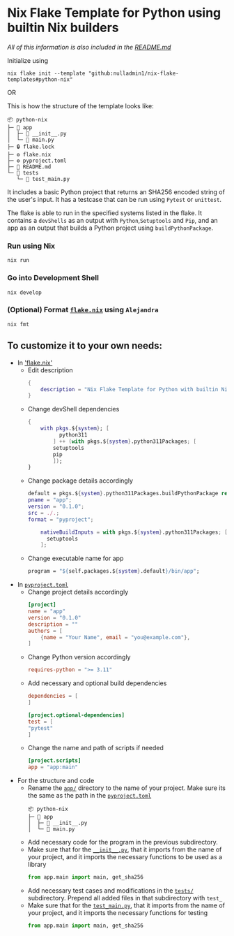 # Nix Flake Template for Python using builtin Nix builders

*All of this information is also included in the [README.md](https://github.com/nulladmin1/nix-flake-templates/blob/main/flake.nix)*

Initialize using
```shell  
nix flake init --template "github:nulladmin1/nix-flake-templates#python-nix"
```
OR

This is how the structure of the template looks like:
```
📦 python-nix
├─ 📁 app
│  ├─ 🐍 __init__.py
│  └─ 🐍 main.py
├─ 🔒 flake.lock
├─ ⚙️ flake.nix
├─ ⚙️ pyproject.toml
├─ 📃 README.md
└─ 📁 tests
   └─ 🐍 test_main.py
 ```

It includes a basic Python project that returns an SHA256 encoded string of the user's input. It has a testcase that can be run using ```Pytest``` or ```unittest```.

The flake is able to run in the specified systems listed in the flake. It contains a ```devShells``` as an output with ```Python```,```Setuptools``` and ```Pip```, and an app as an output that builds a Python project using ```buildPythonPackage```.

### Run using Nix
```shell
nix run
```

### Go into Development Shell
```shell
nix develop
```

### (Optional) Format [`flake.nix`](flake.nix) using ```Alejandra```
```shelll
nix fmt
```

## To customize it to your own needs:
* In ['flake.nix'](flake.nix)
  * Edit description
    ```nix
    {
        description = "Nix Flake Template for Python with builtin Nix Builders";
    }	
    ```
  * Change devShell dependencies
    ```nix
    {
        with pkgs.${system}; [
              python311
            ] ++ (with pkgs.${system}.python311Packages; [
            setuptools
            pip
            ]);
    }
    ```
  * Change package details accordingly
    ```nix
    default = pkgs.${system}.python311Packages.buildPythonPackage rec {
    pname = "app";
    version = "0.1.0";
    src = ./.;
    format = "pyproject";
    
        nativeBuildInputs = with pkgs.${system}.python311Packages; [
          setuptools
        ];
    ```
  * Change executable name for app
    ```nix
    program = "${self.packages.${system}.default}/bin/app";
    ```
* In [`pyproject.toml`](pyproject.toml)
  * Change project details accordingly
    ```toml
    [project]
    name = "app"
    version = "0.1.0"
    description = ""
    authors = [
        {name = "Your Name", email = "you@example.com"},
    ]
    ```
  * Change Python version accordingly
    ```toml
    requires-python = ">= 3.11"
    ```
  * Add necessary and optional build dependencies
    ```toml
    dependencies = [
    ]
    
    [project.optional-dependencies]
    test = [
    "pytest"
    ]
    ```
  * Change the name and path of scripts if needed
    ```toml
    [project.scripts]
    app = "app:main"
    ```
* For the structure and code
    * Rename the [`app/`](app) directory to the name of your project. Make sure its the same as the path in the [`pyproject.toml`](pyproject.toml)
      ```
      📦 python-nix
      ├─ 📁 app
      │  ├─ 🐍 __init__.py
      │  └─ 🐍 main.py
      ```
    * Add necessary code for the program in the previous subdirectory.
    * Make sure that for the [`__init__.py`](app/__init__.py), that it imports from the name of your project, and it imports the necessary functions to be used as a library
      ```python
      from app.main import main, get_sha256
      ```
    * Add necessary test cases and modifications in the [`tests/`](tests) subdirectory. Prepend all added files in that subdirectory with ```test_```
    * Make sure that for the [`test_main.py`](tests/test_main.py), that it imports from the name of your project, and it imports the necessary functions for testing
      ```python
      from app.main import main, get_sha256
      ```
	